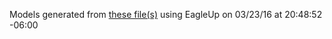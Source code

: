 Models generated from [these file(s)](https://raw.github.com/sparkfun/Breadboard_Power_Supply_Stick_5V-3.3V/61db9993900f6341ecfdf4ad78172a0a0ff155b8/Hardware/SparkFun_Breadboard_Power_Supply-5v_3V_SMD.brd) using EagleUp on 03/23/16 at 20:48:52 -06:00
